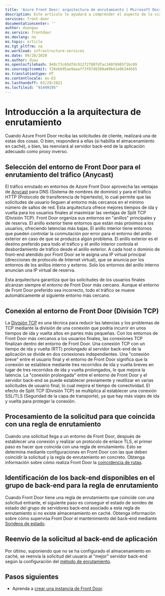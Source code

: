 ```yaml
---
title: 'Azure Front Door: arquitectura de enrutamiento | Microsoft Docs'
description: Este artículo le ayudará a comprender el aspecto de la visión general de la arquitectura de Front Door.
services: front-door
documentationcenter: ''
author: duongau
ms.service: frontdoor
ms.devlang: na
ms.topic: article
ms.tgt_pltfrm: na
ms.workload: infrastructure-services
ms.date: 09/28/2020
ms.author: duau
ms.openlocfilehash: 948cf3c65dfdc912f2f807dfac34076985f1bc89
ms.sourcegitcommit: f28ebb95ae9aaaff3f87d8388a09b41e0b3445b5
ms.translationtype: HT
ms.contentlocale: es-ES
ms.lasthandoff: 03/29/2021
ms.locfileid: "91449195"
---
```

# <a name="routing-architecture-overview"></a>Introducción a la arquitectura de enrutamiento

Cuando Azure Front Door reciba las solicitudes de cliente, realizará una de estas dos cosas. O bien, responderá a ellas (si habilita el almacenamiento en caché), o bien, las reenviará al servidor back-end de la aplicación adecuado como proxy inverso.

## <a name="selecting-the-front-door-environment-for-traffic-routing-anycast"></a><a name = "anycast"></a>Selección del entorno de Front Door para el enrutamiento del tráfico (Anycast)

El tráfico enrutado en entornos de Azure Front Door aprovecha las ventajas de [Anycast](https://en.wikipedia.org/wiki/Anycast) para DNS (Sistema de nombres de dominio) y para el tráfico HTTP (Protocolo de transferencia de hipertexto), lo cual permite que las solicitudes de usuario lleguen al entorno más cercanos en el mínimo número de saltos de red. Esta arquitectura ofrece mejores tiempos de ida y vuelta para los usuarios finales al maximizar las ventajas de Split TCP (División TCP). Front Door organiza sus entornos en "anillos" principales y de reserva. El anillo exterior tiene entornos que están más próximos a los usuarios, ofreciendo latencias más bajas.  El anillo interior tiene entornos que pueden controlar la conmutación por error para el entorno del anillo exterior en caso de que se produzca algún problema. El anillo exterior es el destino preferido para todo el tráfico y el anillo interior controla el desbordamiento de tráfico desde el anillo exterior. A cada host o dominio de front-end atendido por Front Door se le asigna una IP virtual principal (direcciones de protocolo de Internet virtual), que se anuncia por los entornos de los anillos interno y externo. Solo los entornos del anillo interno anuncian una IP virtual de reserva. 

Esta arquitectura garantiza que las solicitudes de los usuarios finales alcanzan siempre el entorno de Front Door más cercano. Aunque el entorno de Front Door preferido sea incorrecto, todo el tráfico se mueve automáticamente al siguiente entorno más cercano.

## <a name="connecting-to-front-door-environment-split-tcp"></a><a name = "splittcp"></a>Conexión al entorno de Front Door (División TCP)

La [División TCP](https://en.wikipedia.org/wiki/Performance-enhancing_proxy) es una técnica para reducir las latencias y los problemas de TCP mediante la división de una conexión que podría incurrir en unos tiempos de ida y vuelta altos en partes más pequeñas. Con los entornos de Front Door más cercanos a los usuarios finales, las conexiones TCP finalizan dentro del entorno de Front Door. Una conexión TCP con un tiempo de ida y vuelta (RTT) prolongado al servidor back-end de la aplicación se divide en dos conexiones independientes. Una "conexión breve" entre el usuario final y el entorno de Front Door significa que la conexión se establece mediante tres recorridos de ida y vuelta breves en lugar de tres recorridos de ida y vuelta prolongados, lo que mejora la latencia. La "conexión prolongada" entre el entorno de Front Door y el servidor back-end se puede establecer previamente y reutilizar en varias solicitudes de usuario final, lo cual mejora el tiempo de conectividad. El efecto de Split TCP (División TCP) se multiplica al establecer una conexión SSL/TLS (Seguridad de la capa de transporte), ya que hay más viajes de ida y vuelta para proteger la conexión.

## <a name="processing-request-to-match-a-routing-rule"></a>Procesamiento de la solicitud para que coincida con una regla de enrutamiento
Cuando una solicitud llega a un entorno de Front Door, después de establecer una conexión y realizar un protocolo de enlace TLS, el primer paso es hacer que coincida con una regla de enrutamiento. Esto se determina mediante configuraciones en Front Door con las que deben coincidir la solicitud y la regla de enrutamiento en concreto. Obtenga información sobre cómo realiza Front Door la [coincidencia de rutas](front-door-route-matching.md).

## <a name="identifying-available-backends-in-the-backend-pool-for-the-routing-rule"></a>Identificación de los back-end disponibles en el grupo de back-end para la regla de enrutamiento
Cuando Front Door tiene una regla de enrutamiento que coincide con una solicitud entrante, el siguiente paso es conseguir el estado de sondeo de estado del grupo de servidores back-end asociado a esta regla de enrutamiento si no existe almacenamiento en caché. Obtenga información sobre cómo supervisa Front Door el mantenimiento del back-end mediante [Sondeos de estado](front-door-health-probes.md).

## <a name="forwarding-the-request-to-your-application-backend"></a>Reenvío de la solicitud al back-end de aplicación
Por último, suponiendo que no se ha configurado el almacenamiento en caché, se reenvía la solicitud del usuario al "mejor" servidor back-end según la configuración del [método de enrutamiento](front-door-routing-methods.md).

## <a name="next-steps"></a>Pasos siguientes

- Aprenda a [crear una instancia de Front Door](quickstart-create-front-door.md).
